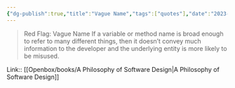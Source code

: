 ```yaml
---
{"dg-publish":true,"title":"Vague Name","tags":["quotes"],"date":"2023-05-25T08:30:17+04:00","alias":"Vague Name","dg-path":"/quotes/202305250830.md","permalink":"/quotes/202305250830/","dgPassFrontmatter":true}
---
```



> Red Flag: Vague Name
If a variable or method name is broad enough to refer to many different things, then it doesn’t convey much information to the developer and the underlying entity is more likely to be misused.

Link:: [[Openbox/books/A Philosophy of Software Design\|A Philosophy of Software Design]]

